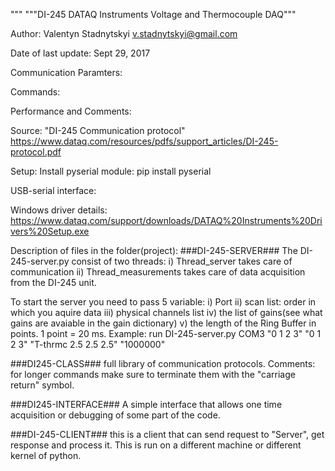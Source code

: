 """
"""DI-245 DATAQ Instruments Voltage and Thermocouple DAQ"""

Author: 
Valentyn Stadnytskyi v.stadnytskyi@gmail.com 

Date of last update: 
Sept 29, 2017

Communication Paramters: 

Commands:

Performance and Comments:

Source:
"DI-245 Communication protocol"
https://www.dataq.com/resources/pdfs/support_articles/DI-245-protocol.pdf


Setup:
Install pyserial module: pip install pyserial

USB-serial interface:

Windows driver details:
https://www.dataq.com/support/downloads/DATAQ%20Instruments%20Drivers%20Setup.exe

Description of files in the folder(project):
###DI-245-SERVER###
The DI-245-server.py consist of two threads: 
i) Thread_server takes care of communication
ii) Thread_measurements takes care of data acquisition from the DI-245 unit.

To start the server you need to pass 5 variable:
i) Port
ii) scan list: order in which you aquire data
iii) physical channels list
iv) the list of gains(see what gains are avaiable in the gain dictionary)
v) the length of the Ring Buffer in points. 1 point = 20 ms.
Example: run DI-245-server.py COM3 "0 1 2 3" "0 1 2 3" "T-thrmc 2.5 2.5 2.5" "1000000"

###DI245-CLASS###
full library of communication protocols.
Comments: for longer commands make sure to terminate them with the "carriage return" symbol.

###DI245-INTERFACE###
A simple interface that allows one time acquisition or debugging of some part of the code.

###DI-245-CLIENT###
this is a client that can send request to "Server", get response and process it. This is run on a different machine or different kernel of python. 

